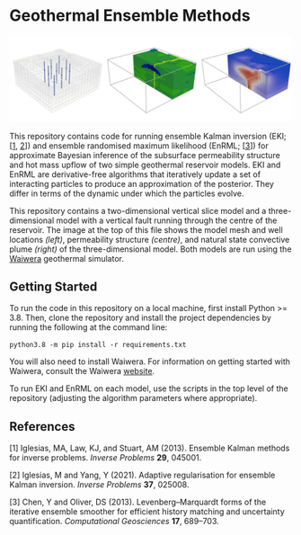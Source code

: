 # Geothermal Ensemble Methods

![Fault Model](fault_model.png)

This repository contains code for running ensemble Kalman inversion (EKI; [[1](#1), [2](#2)]) and ensemble randomised maximum likelihood (EnRML; [[3](#3)]) for approximate Bayesian inference of the subsurface permeability structure and hot mass upflow of two simple geothermal reservoir models.
EKI and EnRML are derivative-free algorithms that iteratively update a set of interacting particles to produce an approximation of the posterior. 
They differ in terms of the dynamic under which the particles evolve.

This repository contains a two-dimensional vertical slice model and a three-dimensional model with a vertical fault running through the centre of the reservoir. 
The image at the top of this file shows the model mesh and well locations *(left)*, permeability structure *(centre)*, and natural state convective plume *(right)* of the three-dimensional model.
Both models are run using the [Waiwera](https://waiwera.github.io/) geothermal simulator.

## Getting Started

To run the code in this repository on a local machine, first install Python >= 3.8. Then, clone the repository and install the project dependencies by running the following at the command line:

```
python3.8 -m pip install -r requirements.txt
```

You will also need to install Waiwera. For information on getting started with Waiwera, consult the Waiwera [website](https://waiwera.github.io/install/).

To run EKI and EnRML on each model, use the scripts in the top level of the repository (adjusting the algorithm parameters where appropriate).

## References

[<a id="1">1</a>]
Iglesias, MA, Law, KJ, and Stuart, AM (2013).
Ensemble Kalman methods for inverse problems.
*Inverse Problems* **29**, 045001.

[<a id="2">2</a>]
Iglesias, M and Yang, Y (2021). 
Adaptive regularisation for ensemble Kalman inversion.
*Inverse Problems* **37**, 025008.

[<a id="3">3</a>]
Chen, Y and Oliver, DS (2013). 
Levenberg–Marquardt forms of the iterative ensemble smoother for efficient history matching and uncertainty quantification.
*Computational Geosciences* **17**, 689–703.